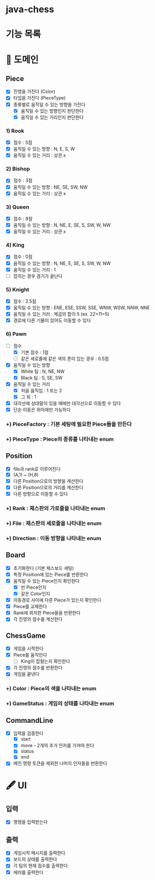 # java-chess

# 기능 목록

# 🚀 도메인
## Piece
- [x] 진영을 가진다 (Color)
- [x] 타입을 가진다 (PieceType)
- [x] 종류별로 움직일 수 있는 방향을 가진다
  - [x] 움직일 수 있는 방향인지 판단한다
  - [x] 움직일 수 있는 거리인지 판단한다

### 1) Rook
- [x] 점수 : 5점
- [x] 움직일 수 있는 방향 : N, E, S, W
- [x] 움직일 수 있는 거리 : 상관 x

### 2) Bishop
- [x] 점수 : 3점
- [x] 움직일 수 있는 방향 : NE, SE, SW, NW
- [x] 움직일 수 있는 거리 : 상관 x

### 3) Queen
- [x] 점수 : 9점
- [x] 움직일 수 있는 방향 : N, NE, E, SE, S, SW, W, NW
- [x] 움직일 수 있는 거리 : 상관 x

### 4) King
- [x] 점수 : 0점
- [x] 움직일 수 있는 방향 : N, NE, E, SE, S, SW, W, NW
- [x] 움직일 수 있는 거리 : 1
- [ ] 잡히는 경우 경기가 끝난다

### 5) Knight
- [x] 점수 : 2.5점
- [x] 움직일 수 있는 방향 : ENE, ESE, SSW, SSE, WNW, WSW, NNW, NNE
- [x] 움직일 수 있는 거리 : 제곱의 합이 5 (ex. 2*2+1*1=5)
- [x] 경로에 다른 기물이 있어도 이동할 수 있다

### 6) Pawn
- [ ] 점수
  - [x] 기본 점수 : 1점
  - [ ] 같은 세로줄에 같은 색의 폰이 있는 경우 : 0.5점
- [x] 움직일 수 있는 방향
  - [x] White 팀 : N, NE, NW
  - [x] Black 팀 : S, SE, SW
- [x] 움직일 수 있는 거리
  - [x] 처음 움직임 : 1 또는 2
  - [x] 그 외 : 1
- [x] 대각선에 상대말이 있을 때에만 대각선으로 이동할 수 있다
- [x] 단순 이동은 위아래만 가능하다

### +) PieceFactory : 기본 세팅에 필요한 Piece들을 만든다
### +) PieceType : Piece의 종류를 나타내는 enum

## Position
- [x] file과 rank로 이루어진다
- [x] (A,1) ~ (H,8)
- [x] 다른 Position으로의 방향을 계산한다
- [x] 다른 Position으로의 거리를 계산한다
- [x] 다른 방향으로 이동할 수 있다

### +) Rank : 체스판의 가로줄을 나타내는 enum
### +) File : 체스판의 세로줄을 나타내는 enum
### +) Direction : 이동 방향을 나타내는 enum

## Board
- [x] 초기화한다 (기본 체스보드 세팅)
- [x] 특정 Position에 있는 Piece를 반환한다
- [x] 움직일 수 있는 Piece인지 확인한다
  - [x] 빈 Piece인지
  - [x] 같은 Color인지
- [x] 이동경로 사이에 다른 Piece가 있는지 확인한다
- [x] Piece를 교체한다
- [x] Rank에 위치한 Piece들을 반환한다
- [x] 각 진영의 점수를 계산한다

## ChessGame
- [x] 게임을 시작한다
- [x] Piece를 움직인다
  - [ ] King이 잡혔는지 확인한다
- [x] 각 진영의 점수를 반환한다
- [x] 게임을 끝낸다

### +) Color : Piece의 색을 나타내는 enum
### +) GameStatus : 게임의 상태를 나타내는 enum

## CommandLine
- [x] 입력을 검증한다
  - [x] start
  - [x] move - 2개의 추가 인자를 가져야 한다
  - [x] status
  - [x] end
- [x] 메인 명령 토큰을 제외한 나머지 인자들을 반환한다

# 🖋 UI
## 입력
- [x] 명령을 입력받는다

## 출력
- [x] 게임시작 메시지를 출력한다
- [x] 보드의 상태를 출력한다
- [x] 각 팀의 현재 점수를 출력한다
- [x] 에러를 출력한다
